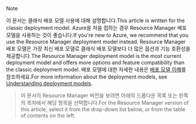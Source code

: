 > [!NOTE]
> <span data-ttu-id="841c2-101">이 문서는 클래식 배포 모델 사용에 대해 설명합니다.</span><span class="sxs-lookup"><span data-stu-id="841c2-101">This article is written for the classic deployment model.</span></span> <span data-ttu-id="841c2-102">Azure을 처음 접하는 경우 Resource Manager 배포 모델을 사용하는 것이 좋습니다.</span><span class="sxs-lookup"><span data-stu-id="841c2-102">If you're new to Azure, we recommend that you use the Resource Manager deployment model instead.</span></span> <span data-ttu-id="841c2-103">Resource Manager 배포 모델은 가장 최신 배포 모델로 클래식 배포 모델보다 더 많은 옵션과 기능 호환성을 제공합니다.</span><span class="sxs-lookup"><span data-stu-id="841c2-103">The Resource Manager deployment model is the most current deployment model and offers more options and feature compatibility than the classic deployment model.</span></span> <span data-ttu-id="841c2-104">배포 모델에 대한 자세한 내용은 [배포 모델 이해](../articles/resource-manager-deployment-model.md)를 참조하세요.</span><span class="sxs-lookup"><span data-stu-id="841c2-104">For more information about the deployment models, see [Understanding deployment models](../articles/resource-manager-deployment-model.md).</span></span>

> <span data-ttu-id="841c2-105">이 문서의 Resource Manager 버전을 보려면 아래의 드롭다운 목록 또는 왼쪽의 목차에서 해당 항목을 선택합니다.</span><span class="sxs-lookup"><span data-stu-id="841c2-105">For the Resource Manager version of this article, select it from the drop-down list below, or from the table of contents on the left.</span></span>
>
>